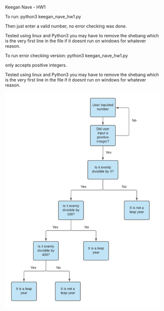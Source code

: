 
Keegan Nave - HW1

To run:
    python3 keegan_nave_hw1.py

Then just enter a valid number, no error checking was done.

Tested using linux and Python3 you may have to remove the shebang which is the very first line
in the file if it doesnt run on windows for whatever reason.



To run error checking version:
    python3 keegan_nave_hw1.py

only accepts positive integers.

Tested using linux and Python3 you may have to remove the shebang which is the very first line
in the file if it doesnt run on windows for whatever reason.

<img src="/flowchart.png" width="700" height="700" style=display:inline-block/> 
